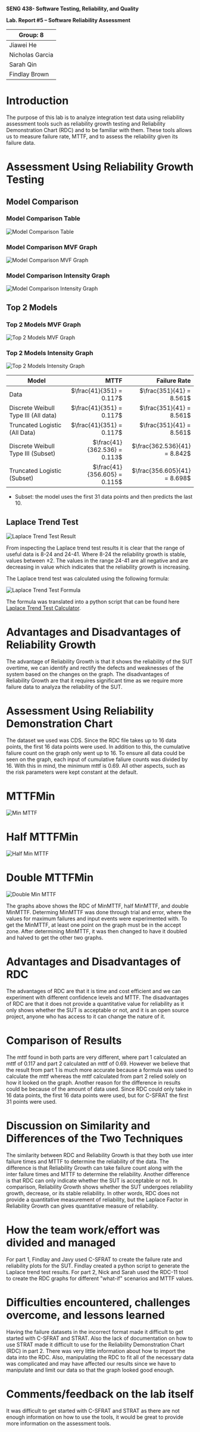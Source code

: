**SENG 438- Software Testing, Reliability, and Quality**

**Lab. Report \#5 – Software Reliability Assessment**

| Group: 8        |
| --------------- |
| Jiawei He       |
| Nicholas Garcia |
| Sarah Qin       |
| Findlay Brown   |

# Introduction

The purpose of this lab is to analyze integration test data using reliability assessment tools such as reliability growth testing and Reliability Demonstration Chart (RDC) and to be familiar with them. These tools allows us to measure failure rate, MTTF, and to assess the reliability given its failure data.

#

# Assessment Using Reliability Growth Testing

## Model Comparison

### Model Comparison Table

![Model Comparison Table](media/Model-Comparison.png)

### Model Comparison MVF Graph

![Model Comparison MVF Graph](media/Model-Comparison-MVF-Graph.png)

### Model Comparison Intensity Graph

![Model Comparison Intensity Graph](media/Model-Comparison-Intensity-Graph.png)

## Top 2 Models

### Top 2 Models MVF Graph

![Top 2 Models MVF Graph](media/Top-2-MVF-Graph.png)

### Top 2 Models Intensity Graph

![Top 2 Models Intensity Graph](media/Top-2-Intensity-Graph.png)

| Model                                |                         MTTF |                 Failure Rate |
| ------------------------------------ | ---------------------------: | ---------------------------: |
| Data                                 |     $\frac{41}{351} = 0.117$ |     $\frac{351}{41} = 8.561$ |
| Discrete Weibull Type III (All data) |     $\frac{41}{351} = 0.117$ |     $\frac{351}{41} = 8.561$ |
| Truncated Logistic (All Data)        |     $\frac{41}{351} = 0.117$ |     $\frac{351}{41} = 8.561$ |
| Discrete Weibull Type III (Subset)   | $\frac{41}{362.536} = 0.113$ | $\frac{362.536}{41} = 8.842$ |
| Truncated Logistic (Subset)          | $\frac{41}{356.605} = 0.115$ | $\frac{356.605}{41} = 8.698$ |

- Subset: the model uses the first 31 data points and then predicts the last 10.

## Laplace Trend Test

![Laplace Trend Test Result](media/Laplace-Trend-Test-Result.png)

From inspecting the Laplace trend test results it is clear that the range of useful data is 8-24 and 24-41. Where 8-24 the reliability growth is stable, values between ±2. The values in the range 24-41 are all negative and are decreasing in value which indicates that the reliability growth is increasing.

The Laplace trend test was calculated using the following formula:

![Laplace Trend Test Formula](media/Laplace-Trend-Test-Formula.png)

The formula was translated into a python script that can be found here [Laplace Trend Test Calculator](https://github.com/FindlayMB/Python-Tools).

# Advantages and Disadvantages of Reliability Growth

The advantage of Reliability Growth is that it shows the reliability of the SUT overtime, we can identify and rectify the defects and weaknesses of the system based on the changes on the graph. The disadvantages of Reliability Growth are that it requires significant time as we require more failure data to analyza the reliability of the SUT.

# Assessment Using Reliability Demonstration Chart

The dataset we used was CDS. Since the RDC file takes up to 16 data points, the first 16 data points were used. In addition to this, the cumulative faliure count on the graph only went up to 16. To ensure all data could be seen on the graph, each input of cumulative faliure counts was divided by 16. With this in mind, the minimum mttf is 0.69. All other aspects, such as the risk parameters were kept constant at the default.

# MTTFMin

![Min MTTF](media/mttf_min.png)

# Half MTTFMin

![Half Min MTTF](media/half_mttf_min.png)

# Double MTTFMin

![Double Min MTTF](media/double_mttf_min.png)

The graphs above shows the RDC of MinMTTF, half MinMTTF, and double MinMTTF. Determing MinMTTF was done through trial and error, where the values for maximum failures and input events were experimented with. To get the MinMTTF, at least one point on the graph must be in the accept zone. After determining MinMTTF, it was then changed to have it doubled and halved to get the other two graphs.

# Advantages and Disadvantages of RDC

The advantages of RDC are that it is time and cost efficient and we can experiment with different confidence levels and MTTF. The disadvantages of RDC are that it does not provide a quantitative value for reliability as it only shows whether the SUT is acceptable or not, and it is an open source project, anyone who has access to it can change the nature of it.

# Comparison of Results

The mttf found in both parts are very different, where part 1 calculated an mttf of 0.117 and part 2 calculated an mttf of 0.69. However we believe that the result from part 1 is much more accurate because a formula was used to calculate the mttf whereas the mttf calculated from part 2 relied solely on how it looked on the graph. Another reason for the difference in results could be because of the amount of data used. Since RDC could only take in 16 data points, the first 16 data points were used, but for C-SFRAT the first 31 points were used.

# Discussion on Similarity and Differences of the Two Techniques

The similarity between RDC and Reliability Growth is that they both use inter failure times and MTTF to determine the reliability of the data. The difference is that Reliability Growth can take failure count along with the inter failure times and MTTF to determine the reliability. Another difference is that RDC can only indicate whether the SUT is acceptable or not. In comparison, Reliability Growth shows whether the SUT undergoes reliability growth, decrease, or its stable reliability. In other words, RDC does not provide a quantitative measurement of reliability, but the Laplace Factor in Reliability Growth can gives quantitative measure of reliability.

# How the team work/effort was divided and managed

For part 1, Findlay and Javy used C-SFRAT to create the failure rate and reliability plots for the SUT. Findlay created a python script to generate the Laplace trend test results. For part 2, Nick and Sarah used the RDC-11 tool to create the RDC graphs for different "what-if" scenarios and MTTF values.

# Difficulties encountered, challenges overcome, and lessons learned

Having the failure datasets in the incorrect format made it difficult to get started with C-SFRAT and STRAT. Also the lack of documentation on how to use STRAT made it difficult to use for the Reliability Demonstration Chart (RDC) in part 2. There was very little information about how to import the data into the RDC. Also, manipulating the RDC to fit all of the necessary data was complicated and may have affected our results since we have to manipulate and limit our data so that the graph looked good enough.

# Comments/feedback on the lab itself

It was difficult to get started with C-SFRAT and STRAT as there are not enough information on how to use the tools, it would be great to provide more information on the assessment tools.
